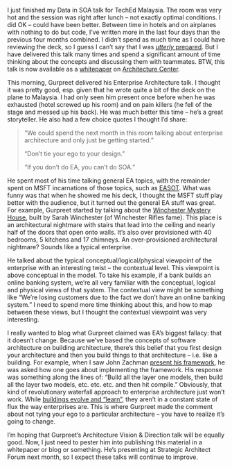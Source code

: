 I just finished my Data in SOA talk for TechEd Malaysia. The room was
very hot and the session was right after lunch – not exactly optimal
conditions. I did OK – could have been better. Between time in hotels
and on airplanes with nothing to do but code, I’ve written more in the
last four days than the previous four months combined. I didn’t spend as
much time as I could have reviewing the deck, so I guess I can’t say
that I was [*utterly*
prepared](http://www.hanselman.com/blog/fromradio.ashx?external_referrer=http://devhawk.net/SearchView.aspx?q=presentation&url=http://radio.weblogs.com/0106747/stories/2003/01/22/scottHanselmansTipsForASuccessfulMsftPresentation.html).
But I have delivered this talk many times and spend a significant amount
of time thinking about the concepts and discussing them with teammates.
BTW, this talk is now available as a
[whitepaper](http://msdn.microsoft.com/architecture/default.aspx?pull=/library/en-us/dnbda/html/dataoutsideinside.asp)
on [Architecture Center](http://msdn.microsoft.com/architecture).

This morning, Gurpreet delivered his Enterprise Architecture talk. I
thought it was pretty good, esp. given that he wrote quite a bit of the
deck on the plane to Malaysia. I had only seen him present once before
when he was exhausted (hotel screwed up his room) and on pain killers
(he fell of the stage and messed up his back). He was much better this
time – he’s a great storyteller. He also had a few choice quotes I
thought I’d share:

> “We could spend the next month in this room talking about enterprise
> architecture and only just be getting started.”
>
> “Don’t tie your ego to your design.”
>
> “If you don’t do EA, you can’t do SOA.”

He spent most of his time talking general EA topics, with the remainder
spent on MSFT incarnations of those topics, such as
[EASOT](http://msdn.microsoft.com/architecture/patterns/default.aspx?pull=/library/en-us/dnpag/html/entarch.asp).
What was funny was that when he showed me his deck, I thought the MSFT
stuff play better with the audience, but it turned out the general EA
stuff was great. For example, Gurpreet started by talking about the
[Winchester Mystery House](http://www.winchestermysteryhouse.com/),
built by Sarah Winchester (of Winchester Rifles fame). This place is an
architectural nightmare with stairs that lead into the ceiling and
nearly half of the doors that open onto walls. It’s also over
provisioned with 40 bedrooms, 5 kitchens and 17 chimneys. An
over-provisioned architectural nightmare? Sounds like a typical
enterprise.

He talked about the typical conceptual/logical/physical viewpoint of the
enterprise with an interesting twist – the contextual level. This
viewpoint is above conceptual in the model. To take his example, if a
bank builds an online banking system, we’re all very familiar with the
conceptual, logical and physical views of that system. The contextual
view might be something like “We’re losing customers due to the fact we
don’t have an online banking system.” I need to spend more time thinking
about this, and how to map between these views, but I thought the
contextual viewpoint was very interesting.

I really wanted to blog what Gurpreet claimed was EA’s biggest fallacy:
that it doesn’t change. Because we’ve based the concepts of software
architecture on building architecture, there’s this belief that you
first design your architecture and then you build things to that
architecture – i.e. like a building. For example, when I saw John
Zachman [present his
framework](http://devhawk.net/2003/07/16/where-ive-been/),
he was asked how one goes about implementing the framework. His response
was something along the lines of: “Build all the layer one models, then
build all the layer two models, etc. etc. etc. and then hit compile.”
Obviously, that kind of revolutionary waterfall approach to enterprise
architecture just won’t work. While [buildings evolve and
“learn”](http://www.amazon.com/exec/obidos/tg/detail/-/0140139966?v=glance),
they aren’t in a constant state of flux the way enterprises are. This is
where Gurpreet made the comment about not tying your ego to a particular
architecture – you have to realize it’s going to change.

I’m hoping that Gurpreet’s Architecture Vision & Direction talk will be
equally good. Now, I just need to pester him into publishing this
material in a whitepaper or blog or something. He’s presenting at
Strategic Architect Forum next month, so I expect these talks will
continue to improve.
